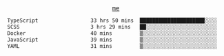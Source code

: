 <p align="center">
  <samp>
    <a href="https://yiwwhl.com">me</a>
  </samp>
</p>

<!--START_SECTION:waka-->

```txt
TypeScript                 33 hrs 50 mins  █████████████████████░░░░   83.91 %
SCSS                       3 hrs 29 mins   ██░░░░░░░░░░░░░░░░░░░░░░░   08.64 %
Docker                     40 mins         ▒░░░░░░░░░░░░░░░░░░░░░░░░   01.69 %
JavaScript                 39 mins         ▒░░░░░░░░░░░░░░░░░░░░░░░░   01.61 %
YAML                       31 mins         ▒░░░░░░░░░░░░░░░░░░░░░░░░   01.30 %
```

<!--END_SECTION:waka-->